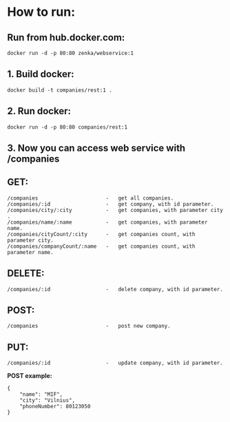 # How to run:

## Run from hub.docker.com:
    docker run -d -p 80:80 zenka/webservice:1

## 1. Build docker:
    docker build -t companies/rest:1 .

## 2. Run docker:
    docker run -d -p 80:80 companies/rest:1
    
## 3. Now you can access web service with /companies
    
## GET:    
    /companies                      -   get all companies.
    /companies/:id                  -   get company, with id parameter.
    /companies/city/:city           -   get companies, with parameter city .
    /companies/name/:name           -   get companies, with parameter name.
    /companies/cityCount/:city      -   get companies count, with parameter city.
    /companies/companyCount/:name   -   get companies count, with parameter name.
## DELETE:    
    /companies/:id                  -   delete company, with id parameter.
## POST:
    /companies                      -   post new company.
## PUT:
    /companies/:id                  -   update company, with id parameter.
    

**POST example:**
```
{	
    "name": "MIF",
    "city": "Vilnius",
    "phoneNumber": 80123050
}
```
